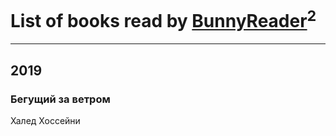 # List of books read by [BunnyReader](https://plus.google.com/u/0/117953264019715943446/)<sup>2</sup>
---

## 2019

### Бегущий за ветром
Халед Хоссейни





